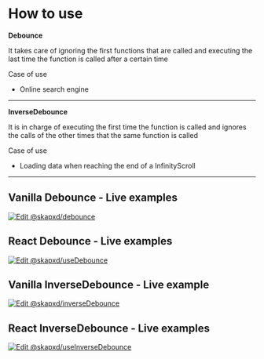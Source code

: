 # How to use

**Debounce**

It takes care of ignoring the first functions that are called and executing the last time the function is called after a certain time

Case of use
- Online search engine

---
**InverseDebounce**

It is in charge of executing the first time the function is called and ignores the calls of the other times that the same function is called

Case of use
- Loading data when reaching the end of a InfinityScroll

---

## Vanilla Debounce - Live examples
  
[![Edit @skapxd/debounce](https://codesandbox.io/static/img/play-codesandbox.svg)](https://codesandbox.io/s/skapxd-debounce-4ugtm?fontsize=14&hidenavigation=1&theme=dark)


  
## React Debounce - Live examples

[![Edit @skapxd/useDebounce](https://codesandbox.io/static/img/play-codesandbox.svg)](https://codesandbox.io/s/skapxd-usedebounce-npste?fontsize=14&hidenavigation=1&theme=dark)

## Vanilla InverseDebounce - Live example

[![Edit @skapxd/inverseDebounce](https://codesandbox.io/static/img/play-codesandbox.svg)](https://codesandbox.io/s/skapxd-inversedebounce-ozfj1?fontsize=14&hidenavigation=1&theme=dark)

## React InverseDebounce - Live examples

[![Edit @skapxd/useInverseDebounce](https://codesandbox.io/static/img/play-codesandbox.svg)](https://codesandbox.io/s/skapxd-useinversedebounce-0znjc?fontsize=14&hidenavigation=1&theme=dark)